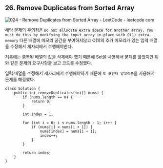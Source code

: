 ## 26. Remove Duplicates from Sorted Array

![024 - Remove Duplicates from Sorted Array - LeetCode - leetcode com](https://user-images.githubusercontent.com/38122225/211257478-fd631c0d-23f6-47f2-9897-dae07a9b8c70.png)

해당 문제의 주의점은 `Do not allocate extra space for another array. You must do this by modifying the input array in-place with O(1) extra memory` 다른 배열에 메모리 공간을 부여하지않고 O(1)의 추가 메모리가 있는 입력 배열을 수정해서 제자리에서 수행해야한다.

처음에는 중복된 배열의 값을 삭제해야 했기 때문에 Set을 사용해서 문제를 풀었지만 위와 같은 문제의 요구사항을 보고 코드를 수정했다.

입력 배열을 수정해서 제자리에서 수행해야하기 때문에 `투 포인터 알고리즘`을 사용해서 문제를 해결했다.

```
class Solution {
    public int removeDuplicates(int[] nums) {
        if (nums.length == 0) {
            return 0;
        }

        int index = 1;

        for (int i = 0; i < nums.length - 1; i++) {
            if (nums[i] < nums[i + 1]) {
                nums[index] = nums[i + 1];
                index++;
            }
        }

        return index;
    }
}
```
